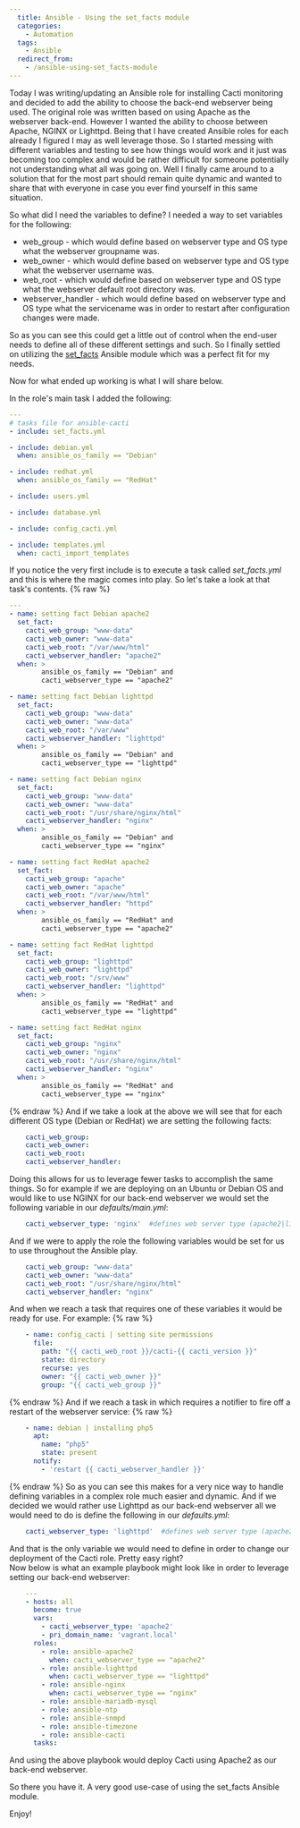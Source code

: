 ```yaml
---
  title: Ansible - Using the set_facts module
  categories:
    - Automation
  tags:
    - Ansible
  redirect_from:
    - /ansible-using-set_facts-module
---
```


Today I was writing/updating an Ansible role for installing Cacti
monitoring and decided to add the ability to choose the back-end
webserver being used. The original role was written based on using
Apache as the webserver back-end. However I wanted the ability to choose
between Apache, NGINX or Lighttpd. Being that I have created Ansible
roles for each already I figured I may as well leverage those. So I
started messing with different variables and testing to see how things
would work and it just was becoming too complex and would be rather
difficult for someone potentially not understanding what all was going
on. Well I finally came around to a solution that for the most part
should remain quite dynamic and wanted to share that with everyone in
case you ever find yourself in this same situation.

So what did I need the variables to define? I needed a way to set
variables for the following:

-   web_group - which would define based on webserver type and OS type what the webserver groupname was.
-   web_owner - which would define based on webserver type and OS type what the webserver username was.
-   web_root - which would define based on webserver type and OS type what the webserver default root directory was.
-   webserver_handler - which would define based on webserver type and OS type what the servicename was in order to restart after configuration changes were made.

So as you can see this could get a little out of control when the
end-user needs to define all of these different settings and such. So I
finally settled on utilizing the
[set_facts](http://docs.ansible.com/ansible/set_fact_module.html)
Ansible module which was a perfect fit for my needs.

Now for what ended up working is what I will share below.

In the role's main task I added the following:

```yaml
---
# tasks file for ansible-cacti
- include: set_facts.yml

- include: debian.yml
  when: ansible_os_family == "Debian"

- include: redhat.yml
  when: ansible_os_family == "RedHat"

- include: users.yml

- include: database.yml

- include: config_cacti.yml

- include: templates.yml
  when: cacti_import_templates
```

If you notice the very first include is to execute a task called
_set_facts.yml_ and this is where the magic comes into play. So let's
take a look at that task's contents.
{% raw %}

```yaml
---
- name: setting fact Debian apache2
  set_fact:
    cacti_web_group: "www-data"
    cacti_web_owner: "www-data"
    cacti_web_root: "/var/www/html"
    cacti_webserver_handler: "apache2"
  when: >
        ansible_os_family == "Debian" and
        cacti_webserver_type == "apache2"

- name: setting fact Debian lighttpd
  set_fact:
    cacti_web_group: "www-data"
    cacti_web_owner: "www-data"
    cacti_web_root: "/var/www"
    cacti_webserver_handler: "lighttpd"
  when: >
        ansible_os_family == "Debian" and
        cacti_webserver_type == "lighttpd"

- name: setting fact Debian nginx
  set_fact:
    cacti_web_group: "www-data"
    cacti_web_owner: "www-data"
    cacti_web_root: "/usr/share/nginx/html"
    cacti_webserver_handler: "nginx"
  when: >
        ansible_os_family == "Debian" and
        cacti_webserver_type == "nginx"

- name: setting fact RedHat apache2
  set_fact:
    cacti_web_group: "apache"
    cacti_web_owner: "apache"
    cacti_web_root: "/var/www/html"
    cacti_webserver_handler: "httpd"
  when: >
        ansible_os_family == "RedHat" and
        cacti_webserver_type == "apache2"

- name: setting fact RedHat lighttpd
  set_fact:
    cacti_web_group: "lighttpd"
    cacti_web_owner: "lighttpd"
    cacti_web_root: "/srv/www"
    cacti_webserver_handler: "lighttpd"
  when: >
        ansible_os_family == "RedHat" and
        cacti_webserver_type == "lighttpd"

- name: setting fact RedHat nginx
  set_fact:
    cacti_web_group: "nginx"
    cacti_web_owner: "nginx"
    cacti_web_root: "/usr/share/nginx/html"
    cacti_webserver_handler: "nginx"
  when: >
        ansible_os_family == "RedHat" and
        cacti_webserver_type == "nginx"
```

{% endraw %}
And if we take a look at the above we will see that for each different
OS type (Debian or RedHat) we are setting the following facts:

```yaml
    cacti_web_group:
    cacti_web_owner:
    cacti_web_root:
    cacti_webserver_handler:
```

Doing this allows for us to leverage fewer tasks to accomplish the same
things. So for example if we are deploying on an Ubuntu or Debian OS and
would like to use NGINX for our back-end webserver we would set the
following variable in our _defaults/main.yml_:

```yaml
    cacti_webserver_type: 'nginx'  #defines web server type (apache2|lighttpd|nginx)
```

And if we were to apply the role the following variables would be set
for us to use throughout the Ansible play.

```yaml
    cacti_web_group: "www-data"
    cacti_web_owner: "www-data"
    cacti_web_root: "/usr/share/nginx/html"
    cacti_webserver_handler: "nginx"
```

And when we reach a task that requires one of these variables it would
be ready for use. For example:
{% raw %}

```yaml
    - name: config_cacti | setting site permissions
      file:
        path: "{{ cacti_web_root }}/cacti-{{ cacti_version }}"
        state: directory
        recurse: yes
        owner: "{{ cacti_web_owner }}"
        group: "{{ cacti_web_group }}"
```

{% endraw %}
And if we reach a task in which requires a notifier to fire off a
restart of the webserver service:
{% raw %}

```yaml
    - name: debian | installing php5
      apt:
        name: "php5"
        state: present
      notify:
        - 'restart {{ cacti_webserver_handler }}'
```

{% endraw %}
So as you can see this makes for a very nice way to handle defining
variables in a complex role much easier and dynamic. And if we decided
we would rather use Lighttpd as our back-end webserver all we would need
to do is define the following in our _defaults.yml_:

```yaml
    cacti_webserver_type: 'lighttpd'  #defines web server type (apache2|lighttpd|nginx)
```

And that is the only variable we would need to define in order to change
our deployment of the Cacti role. Pretty easy right?\
Now below is what an example playbook might look like in order to
leverage setting our back-end webserver:

```yaml
    ---
    - hosts: all
      become: true
      vars:
        - cacti_webserver_type: 'apache2'
        - pri_domain_name: 'vagrant.local'
      roles:
        - role: ansible-apache2
          when: cacti_webserver_type == "apache2"
        - role: ansible-lighttpd
          when: cacti_webserver_type == "lighttpd"
        - role: ansible-nginx
          when: cacti_webserver_type == "nginx"
        - role: ansible-mariadb-mysql
        - role: ansible-ntp
        - role: ansible-snmpd
        - role: ansible-timezone
        - role: ansible-cacti
      tasks:
```

And using the above playbook would deploy Cacti using Apache2 as our
back-end webserver.

So there you have it. A very good use-case of using the set_facts
Ansible module.

Enjoy!
